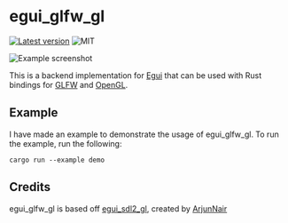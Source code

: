 # egui_glfw_gl
[![Latest version](https://img.shields.io/crates/v/egui_glfw_gl.svg)](https://crates.io/crates/egui_glfw_gl)
![MIT](https://img.shields.io/badge/license-MIT-blue.svg)

![Example screenshot](/media/screenshot.png)

This is a backend implementation for [Egui](https://github.com/emilk/egui) that can be used with Rust bindings for [GLFW](https://github.com/PistonDevelopers/glfw-rs) and [OpenGL](https://github.com/brendanzab/gl-rs).

## Example
I have made an example to demonstrate the usage of egui_glfw_gl. To run the example, run the following:
```
cargo run --example demo
```

## Credits
egui_glfw_gl is based off [egui_sdl2_gl](https://github.com/ArjunNair/egui_sdl2_gl), created by [ArjunNair](https://github.com/ArjunNair)
